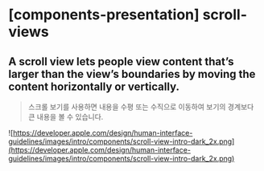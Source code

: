 # **[components-presentation] scroll-views**

## A scroll view lets people view content that’s larger than the view’s boundaries by moving the content horizontally or vertically.
> 스크롤 보기를 사용하면 내용을 수평 또는 수직으로 이동하여 보기의 경계보다 큰 내용을 볼 수 있습니다.
>




![https://developer.apple.com/design/human-interface-guidelines/images/intro/components/scroll-view-intro-dark_2x.png](https://developer.apple.com/design/human-interface-guidelines/images/intro/components/scroll-view-intro-dark_2x.png)

